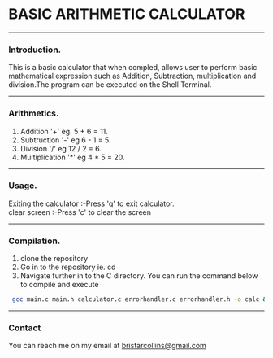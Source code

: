 # BASIC ARITHMETIC CALCULATOR
---
### Introduction.
This is a basic calculator that when compled, allows user to perform basic mathematical
expression such as Addition, Subtraction, multiplication and division.The program can be 
executed on the Shell Terminal.

---
### Arithmetics.
1. Addition '+' eg. 5 + 6 = 11.<br>
1. Subtruction '-' eg 6 - 1 = 5.<br>
1. Division '/' eg 12 / 2 = 6.<br>
1. Multiplication '*' eg 4 * 5 = 20.

---
### Usage.
 Exiting the calculator :-Press 'q' to exit calculator.<br>
 clear screen :-Press 'c' to clear the screen

---
### Compilation.<br>
 
1. clone the repository
1. Go in to the repository ie. cd <repository>
1. Navigate further in to the C directory.
You can run the command below to compile and execute 

```bash
 gcc main.c main.h calculator.c errorhandler.c errorhandler.h -o calc && ./calc
```
---
### Contact

You can reach me on my email at [bristarcollins@gmail.com](http://www.bristarcollins@gmail.com) 

